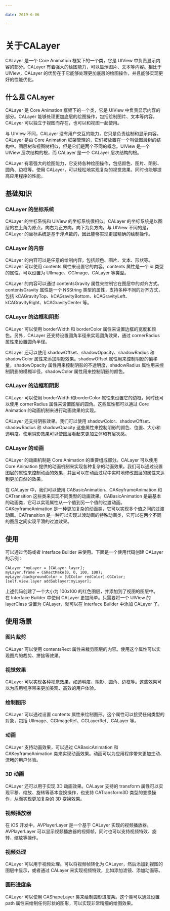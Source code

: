 ```yaml
---
 
date: 2019-6-06

---
```


# 关于CALayer

CALayer 是一个 Core Animation 框架下的一个类，它是 UIView 中负责显示内容的部分。CALayer 有着强大的绘图能力，可以显示图片、文本等内容。相比于 UIView，CALayer 的优势在于它能够处理更加底层的绘图操作，并且能够实现更好的性能优化。

## 什么是 CALayer
CALayer 是 Core Animation 框架下的一个类，它是 UIView 中负责显示内容的部分。CALayer 能够处理更加底层的绘图操作，包括绘制图片、文本等内容。CALayer 可以独立于视图而存在，也可以和视图一起使用。<br>

与 UIView 不同，CALayer 没有用户交互的能力，它只是负责绘制和显示内容。CALayer 是由 Core Animation 框架管理的，它们被放置在一个叫做图层树的结构中。图层树和视图树相似，但是它们是两个不同的概念。UIView 是一个 UIView 层次结构的根，而 CALayer 是一个 CALayer 层次结构的根。<br>

CALayer 有着强大的绘图能力，它支持各种绘图操作，包括颜色、图片、阴影、圆角、边框等。使用 CALayer，可以轻松地实现复杂的视觉效果，同时也能够提高应用程序的性能。<br>

## 基础知识

### CALayer 的坐标系统
CALayer 的坐标系统和 UIView 的坐标系统很相似。CALayer 的坐标系统是以图层的左上角为原点，向右为正方向，向下为负方向。与 UIView 不同的是，CALayer 的坐标系统是基于浮点数的，因此能够实现更加精确的绘制操作。

### CALayer 的内容
CALayer 的内容可以是任意的绘制内容，包括颜色、图片、文本、形状等。CALayer 可以使用 contents 属性来设置它的内容。contents 属性是一个 id 类型的属性，可以设置为 UIImage、CGImage、CALayer 等类型。<br>

CALayer 的内容可以通过 contentsGravity 属性来控制它在图层中的对齐方式。contentsGravity 属性是一个 NSString 类型的属性，支持多种不同的对齐方式，包括 kCAGravityTop、kCAGravityBottom、kCAGravityLeft、kCAGravityRight、kCAGravityCenter 等。

### CALayer 的边框和阴影
CALayer 可以使用 borderWidth 和 borderColor 属性来设置边框的宽度和颜色。另外，CALayer 还支持设置圆角半径来实现圆角效果，通过 cornerRadius 属性来设置圆角半径。<br>

CALayer 还可以使用 shadowOffset、shadowOpacity、shadowRadius 和 shadowColor 属性来添加阴影效果。shadowOffset 属性用来控制阴影的偏移量，shadowOpacity 属性用来控制阴影的不透明度，shadowRadius 属性用来控制阴影的模糊半径，shadowColor 属性用来控制阴影的颜色。

### CALayer 的边框和阴影
CALayer 可以使用 borderWidth 和borderColor 属性来设置它的边框，同时还可以使用 cornerRadius 属性来设置图层的圆角。这些属性都可以通过 Core Animation 的动画机制来进行动画效果的实现。<br>

CALayer 还支持阴影效果。我们可以使用 shadowColor、shadowOffset、shadowRadius 和 shadowOpacity 这些属性来控制阴影的颜色、位置、大小和透明度。使用阴影效果可以使图层看起来更加立体和有层次感。<br>

### CALayer 的动画
CALayer 的动画机制是 Core Animation 的重要组成部分。CALayer 可以使用 Core Animation 提供的动画机制来实现各种复杂的动画效果。我们可以通过设置图层的属性来控制动画的效果，并且可以在动画过程中实时地修改图层的属性来达到更加自然的效果。<br>

在 CALayer 中，我们可以使用 CABasicAnimation、CAKeyframeAnimation 和 CATransition 这些类来实现不同类型的动画效果。CABasicAnimation 是最基本的动画类，它可以实现属性从一个值到另一个值的过渡动画。CAKeyframeAnimation 是一种更加复杂的动画类，它可以实现多个值之间的过渡动画。CATransition 是一种可以实现过渡动画的特殊动画类，它可以在两个不同的图层之间实现平滑的过渡效果。

## 使用

可以通过代码或者 Interface Builder 来使用。下面是一个使用代码创建 CALayer 的示例：

``` objective
CALayer *myLayer = [CALayer layer];
myLayer.frame = CGRectMake(0, 0, 100, 100);
myLayer.backgroundColor = [UIColor redColor].CGColor;
[self.view.layer addSublayer:myLayer];
``` 

上述代码创建了一个大小为 100x100 的红色图层，并添加到了视图的图层中。<br>
在 Interface Builder 中使用 CALayer 更加简单。只需要将一个 UIView 的 layerClass 设置为 CALayer，就可以在 Interface Builder 中添加 CALayer 了。

## 使用场景
### 图片裁剪
CALayer 可以使用 contentsRect 属性来裁剪图层的内容。使用这个属性可以实现图片的裁剪、拼接等效果。

### 视觉效果
CALayer 可以实现各种视觉效果，如透明度、阴影、圆角、边框等。这些效果可以为应用程序带来更加美观、高效的用户体验。

### 绘制图形
CALayer 可以通过设置 contents 属性来绘制图形。这个属性可以接受任何类型的对象，包括 UIImage、CGImageRef、CGLayerRef、CALayer 等。

### 动画
CALayer 支持动画效果，可以通过 CABasicAnimation 和 CAKeyframeAnimation 类来实现动画效果。动画可以为应用程序带来更加生动、流畅的用户体验。

### 3D 动画
CALayer 还可以用于实现 3D 动画效果。CALayer 支持的 transform 属性可以实现平移、缩放、旋转等基本变换操作，也支持 CATransform3D 类型的变换操作，从而实现更加复杂的 3D 变换效果。

### 视频播放器
在 iOS 开发中，AVPlayerLayer 是一个基于 CALayer 实现的视频播放器。AVPlayerLayer 可以显示视频播放器的视频帧，同时也可以支持视频特效、旋转、缩放等操作。

### 视频处理
CALayer 可以用于视频处理。可以将视频帧转化为 CALayer，然后添加到视图的图层中显示，或者通过 CALayer 来实现视频特效，比如添加滤镜、添加动画等。

### 圆形进度条
CALayer 可以使用 CAShapeLayer 类来绘制圆形进度条。这个类可以通过设置 path 属性来绘制任何形状的图形，可以实现非常精细的绘图效果。

